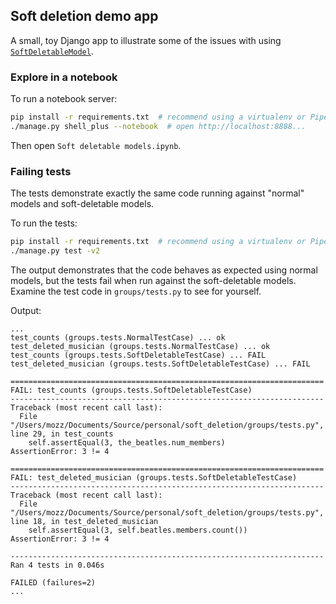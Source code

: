 ## Soft deletion demo app

A small, toy Django app to illustrate some of the issues with using [`SoftDeletableModel`](https://django-model-utils.readthedocs.io/en/latest/models.html#softdeletablemodel).

### Explore in a notebook

To run a notebook server:

```bash
pip install -r requirements.txt  # recommend using a virtualenv or Pipenv
./manage.py shell_plus --notebook  # open http://localhost:8888...
```

Then open `Soft deletable models.ipynb`.

### Failing tests

The tests demonstrate exactly the same code running against "normal" models and soft-deletable models.

To run the tests:

```bash
pip install -r requirements.txt  # recommend using a virtualenv or Pipenv
./manage.py test -v2
```

The output demonstrates that the code behaves as expected using normal models, but the tests fail when run against the soft-deletable models.  Examine the test code in `groups/tests.py` to see for yourself.

Output:

```
...
test_counts (groups.tests.NormalTestCase) ... ok
test_deleted_musician (groups.tests.NormalTestCase) ... ok
test_counts (groups.tests.SoftDeletableTestCase) ... FAIL
test_deleted_musician (groups.tests.SoftDeletableTestCase) ... FAIL

======================================================================
FAIL: test_counts (groups.tests.SoftDeletableTestCase)
----------------------------------------------------------------------
Traceback (most recent call last):
  File "/Users/mozz/Documents/Source/personal/soft_deletion/groups/tests.py", line 29, in test_counts
    self.assertEqual(3, the_beatles.num_members)
AssertionError: 3 != 4

======================================================================
FAIL: test_deleted_musician (groups.tests.SoftDeletableTestCase)
----------------------------------------------------------------------
Traceback (most recent call last):
  File "/Users/mozz/Documents/Source/personal/soft_deletion/groups/tests.py", line 18, in test_deleted_musician
    self.assertEqual(3, self.beatles.members.count())
AssertionError: 3 != 4

----------------------------------------------------------------------
Ran 4 tests in 0.046s

FAILED (failures=2)
...
```